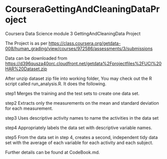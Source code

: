 CourseraGettingAndCleaningDataProject
=====================================

Coursera Data Science module 3 GettingAndCleaningData Project

The Project is as per https://class.coursera.org/getdata-008/human_grading/view/courses/972586/assessments/3/submissions

Data can be downloaded from https://d396qusza40orc.cloudfront.net/getdata%2Fprojectfiles%2FUCI%20HAR%20Dataset.zip

After unzip dataset zip file into working folder, You may check out the R script called run_analysis.R. It does the following. 

step1 Merges the training and the test sets to create one data set.

step2 Extracts only the measurements on the mean and standard deviation for each measurement. 

step3 Uses descriptive activity names to name the activities in the data set

step4 Appropriately labels the data set with descriptive variable names. 

step5 From the data set in step 4, creates a second, independent tidy data set with the average of each variable for each activity and each subject.

Further details can be found at CodeBook.md.
